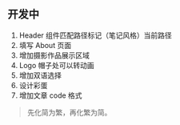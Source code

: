 ## 开发中

1. Header 组件匹配路径标记（笔记风格）当前路径
2. 填写 About 页面
3. 增加摄影作品展示区域
4. Logo 帽子处可以转动画
5. 增加双语选择
6. 设计彩蛋
7. 增加文章 code 格式

> 先化简为繁，再化繁为简。
